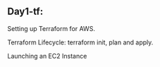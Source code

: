 ## Day1-tf:

Setting up Terraform for AWS.

Terraform Lifecycle: 
                    terraform init, plan and apply.

Launching an EC2 Instance
